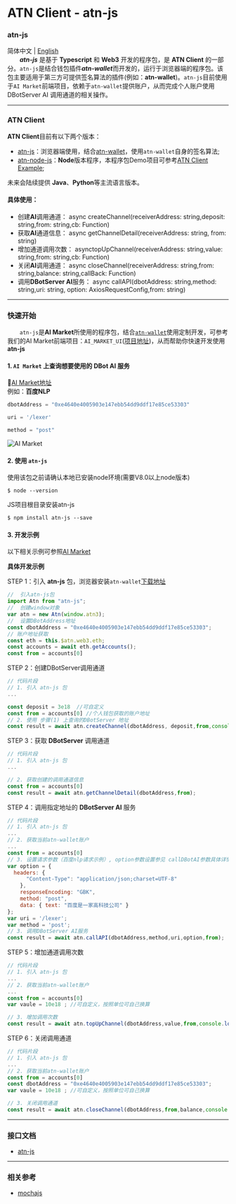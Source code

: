 # ATN Client - atn-js
### atn-js
 简体中文 | [English](README.us-en.md)   
 &emsp;&emsp;***atn-js*** 是基于 **Typescript** 和 **Web3** 开发的程序包，是 **ATN Client** 的一部分。`atn-js`是结合钱包插件***atn-wallet***而开发的，运行于浏览器端的程序包。该包主要适用于第三方可提供签名算法的插件(例如：**atn-wallet**)。`atn-js`目前使用于`AI Market`前端项目，依赖于`atn-wallet`提供账户，从而完成个人账户使用DBotServer AI 调用通道的相关操作。

---

### ATN Client

**ATN Client**目前有以下两个版本：  
   - [atn-js](https://github.com/ATNIO/atn-js)：浏览器端使用，结合[atn-wallet](https://github.com/ATNIO/atn-wallet)，使用`atn-wallet`自身的签名算法;
   - [atn-node-js](https://github.com/ATNIO/atn-node-js)：**Node**版本程序，本程序包Demo项目可参考[ATN Client Example](https://github.com/ATNIO/atn-client-example/tree/alpha#%E8%B0%83%E8%AF%95);  
  
未来会陆续提供 **Java**、**Python**等主流语言版本。


#### 具体使用：
-  创建**AI**调用通道： async createChannel(receiverAddress: string,deposit: string,from: string,cb: Function)
-  获取**AI**通道信息： async getChannelDetail(receiverAddress: string, from: string)
-  增加通道调用次数：    asynctopUpChannel(receiverAddress: string,value: string,from: string,cb: Function) 
-  关闭**AI**调用通道： async closeChannel(receiverAddress: string,from: string,balance: string,callBack: Function)
-  调用**DBotServer AI**服务： async callAPI(dbotAddress: string,method: string,uri: string, option: AxiosRequestConfig,from: string)


----

### 快速开始   
&emsp;&emsp;`atn-js`是**AI Market**所使用的程序包，结合[`atn-wallet`](https://github.com/ATNIO/atn-wallet)使用定制开发，可参考我们的AI Market前端项目：`AI_MARKET_UI`([项目地址](https://github.com/ATNIO/AI_MARKET_UI))，从而帮助你快速开发使用 **atn-js**
 
#### 1. `AI Market` 上查询想要使用的 DBot AI 服务 
   🔗[AI Market地址](https://market-test.atnio.net)  
   例如：**百度NLP**
   ```javascript
   dbotAddress = "0xe4640e4005903e147ebb54dd9ddf17e85ce53303"
   ``` 
   ```javascript
   uri = '/lexer'
   ```
   ```javascript
   method = "post"
   ```
   ![AI Market](http://p5vswdxl9.bkt.clouddn.com/AI_market_ui.png "AI Market UI")	
   
#### 2. 使用 `atn-js`  
   使用该包之前请确认本地已安装node环境(需要V8.0以上node版本)
   ```
   $ node --version 
   ```
   JS项目根目录安装atn-js
   ```markdown
   $ npm install atn-js --save
   ```
 


#### 3. 开发示例  
以下相关示例可参照[AI Market](https://github.com/ATNIO/AI_MARKET_UI)

**具体开发示例**

   STEP 1：引入 **atn-js** 包，浏览器安装`atn-wallet`[下载地址](https://github.com/ATNIO/atn-wallet/releases)
   
   ```javascript
   //  引入atn-js包
   import Atn from "atn-js";
   //  创建window对象
   var atn = new Atn(window.atn3);
   //  设置DBotAddress地址
   const dbotAddress = "0xe4640e4005903e147ebb54dd9ddf17e85ce53303";
   // 账户地址获取
   const eth = this.$atn.web3.eth;
   const accounts = await eth.getAccounts();
   const from = accounts[0]      
   ```
 
   STEP 2：创建DBotServer调用通道
   
   ```js
   // 代码片段  
   // 1. 引入 atn-js 包
   ...

   const deposit = 3e18  //可自定义
   const from = accounts[0] //个人钱包获取的账户地址
   // 2. 使用 步骤(1) 上查询的DBotServer 地址
   const result = await atn.createChannel(dbotAddress, deposit,from,console.log)
   ```  
   
   STEP 3：获取 **DBotServer** 调用通道
   
   ```js
   // 代码片段  
   // 1. 引入 atn-js 包
   ...
   
   // 2. 获取创建的调用通道信息
   const from = accounts[0] 
   const result = await atn.getChannelDetail(dbotAddress,from);
   ``` 
   
   STEP 4：调用指定地址的 **DBotServer AI** 服务
   
   ```js
   // 代码片段
   // 1. 引入 atn-js 包
   ...
   // 2. 获取当前atn-wallet账户
   ...
   const from = accounts[0] 
   // 3. 设置请求参数（百度nlp请求示例）, option参数设置参见 callDBotAI参数具体详情
   var option = {
     headers: {
         "Content-Type": "application/json;charset=UTF-8"
       },
       responseEncoding: "GBK",
       method: "post",
       data: { text: "百度是一家高科技公司" }
   };
   var uri = '/lexer';
   var method = 'post';
   // 3. 调用DBotServer AI服务
   const result = await atn.callAPI(dbotAddress,method,uri,option,from);
   
   ```
     
   STEP 5：增加通道调用次数
   
   ```js
   // 代码片段
   // 1. 引入 atn-js 包
   ... 
   // 2. 获取当前atn-wallet账户
   ...
   const from = accounts[0] 
   var vaule = 10e18 ; //可自定义，按照单位可自己换算
   
   // 3. 增加调用次数
   const result = await atn.topUpChannel(dbotAddress,value,from,console.log)
  
   ```
   
   STEP 6：关闭调用通道
   
   ```js
   // 代码片段
   // 1. 引入 atn-js 包
   ...
   // 2. 获取当前atn-wallet账户 
   const from = accounts[0] 
   const dbotAddress = "0xe4640e4005903e147ebb54dd9ddf17e85ce53303";
   var vaule = 10e18 ; //可自定义，按照单位可自己换算
   
   // 3. 关闭调用通道
   const result = await atn.closeChannel(dbotAddress,from,balance,console.log);
   ```
   
----   

### 接口文档
* [atn-js](https://atnio.github.io/atn-js/classes/_atn_.atn.html)  


----

### 相关参考
* [mochajs](https://mochajs.org/#more-information)
